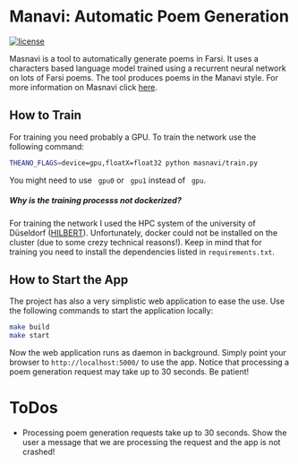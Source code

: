 # Manavi: Automatic Poem Generation
[![license](https://img.shields.io/github/license/mashape/apistatus.svg?maxAge=2592000)](https://github.com/pasmod/masnavi/blob/master/License.md)

Masnavi is a tool to automatically generate poems in Farsi. It uses a characters based language model trained using a recurrent neural network on lots of Farsi poems. The tool produces poems in the Manavi style. For more information on Masnavi click [here](https://en.wikipedia.org/wiki/Masnavi).

## How to Train
For training you need probably a GPU. To train the network use the following command:
``` bash
THEANO_FLAGS=device=gpu,floatX=float32 python masnavi/train.py
```
You might need to use ``` gpu0```  or ``` gpu1``` instead of ``` gpu```.

##### Why is the training processs not dockerized?
For training the network I used the HPC system of the university of Düseldorf ([HILBERT](https://www.zim.hhu.de/high-performance-computing.html)). Unfortunately, docker could not be installed on the cluster (due to some crezy technical reasons!). Keep in mind that for training you need to install the dependencies listed in  ``` requirements.txt ```.

## How to Start the App
The project has also a very simplistic web application to ease the use. Use the following commands to start the application locally:
``` bash
make build
make start
```
Now the web application runs as daemon in background. Simply point your browser to ``` http://localhost:5000/ ``` to use the app. Notice that processing a poem generation request may take up to 30 seconds. Be patient!


# ToDos
- Processing poem generation requests take up to 30 seconds. Show the user a message that we are processing the request and the app is not crashed!
        
